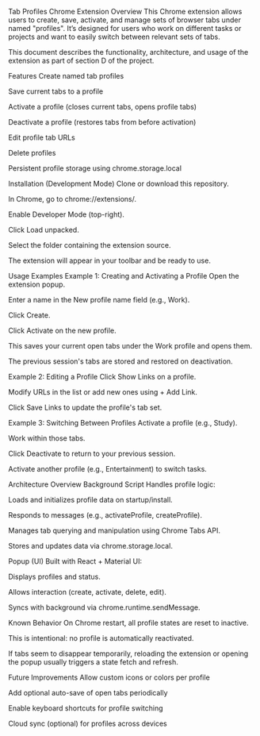 Tab Profiles Chrome Extension
Overview
This Chrome extension allows users to create, save, activate, and manage sets of browser tabs under named "profiles". It’s designed for users who work on different tasks or projects and want to easily switch between relevant sets of tabs.

This document describes the functionality, architecture, and usage of the extension as part of section D of the project.

Features
Create named tab profiles

Save current tabs to a profile

Activate a profile (closes current tabs, opens profile tabs)

Deactivate a profile (restores tabs from before activation)

Edit profile tab URLs

Delete profiles

Persistent profile storage using chrome.storage.local

Installation (Development Mode)
Clone or download this repository.

In Chrome, go to chrome://extensions/.

Enable Developer Mode (top-right).

Click Load unpacked.

Select the folder containing the extension source.

The extension will appear in your toolbar and be ready to use.

Usage Examples
Example 1: Creating and Activating a Profile
Open the extension popup.

Enter a name in the New profile name field (e.g., Work).

Click Create.

Click Activate on the new profile.

This saves your current open tabs under the Work profile and opens them.

The previous session's tabs are stored and restored on deactivation.

Example 2: Editing a Profile
Click Show Links on a profile.

Modify URLs in the list or add new ones using + Add Link.

Click Save Links to update the profile's tab set.

Example 3: Switching Between Profiles
Activate a profile (e.g., Study).

Work within those tabs.

Click Deactivate to return to your previous session.

Activate another profile (e.g., Entertainment) to switch tasks.

Architecture Overview
Background Script
Handles profile logic:

Loads and initializes profile data on startup/install.

Responds to messages (e.g., activateProfile, createProfile).

Manages tab querying and manipulation using Chrome Tabs API.

Stores and updates data via chrome.storage.local.

Popup (UI)
Built with React + Material UI:

Displays profiles and status.

Allows interaction (create, activate, delete, edit).

Syncs with background via chrome.runtime.sendMessage.

Known Behavior
On Chrome restart, all profile states are reset to inactive.

This is intentional: no profile is automatically reactivated.

If tabs seem to disappear temporarily, reloading the extension or opening the popup usually triggers a state fetch and refresh.

Future Improvements
Allow custom icons or colors per profile

Add optional auto-save of open tabs periodically

Enable keyboard shortcuts for profile switching

Cloud sync (optional) for profiles across devices
